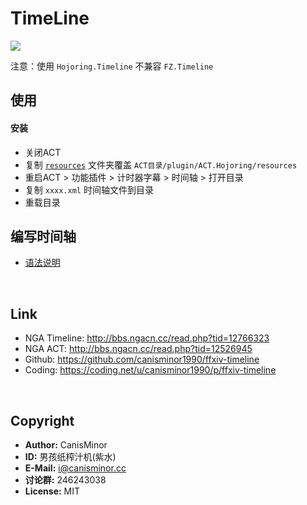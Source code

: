 # TimeLine

![](http://qn.canisminor.cc/2017-11-17-timeline.png)

注意：使用 `Hojoring.Timeline` 不兼容 `FZ.Timeline`

## 使用

#### 安装

- 关闭ACT
- 复制 [`resources`](https://github.com/canisminor1990/ffxiv-timeline/raw/master/resources.zip) 文件夹覆盖 `ACT目录/plugin/ACT.Hojoring/resources`
- 重启ACT > 功能插件 > 计时器字幕 > 时间轴 > 打开目录
- 复制 `xxxx.xml` 时间轴文件到目录
- 重载目录

## 编写时间轴

- [语法说明](doc.md)

<br />

## Link

- NGA Timeline: <http://bbs.ngacn.cc/read.php?tid=12766323>
- NGA ACT: <http://bbs.ngacn.cc/read.php?tid=12526945>
- Github: <https://github.com/canisminor1990/ffxiv-timeline>
- Coding: <https://coding.net/u/canisminor1990/p/ffxiv-timeline>

<br />

## Copyright

- **Author:** CanisMinor
- **ID:** 男孩纸榨汁机(紫水)
- **E-Mail:** <i@canisminor.cc>
- **讨论群:** 246243038
- **License:** MIT